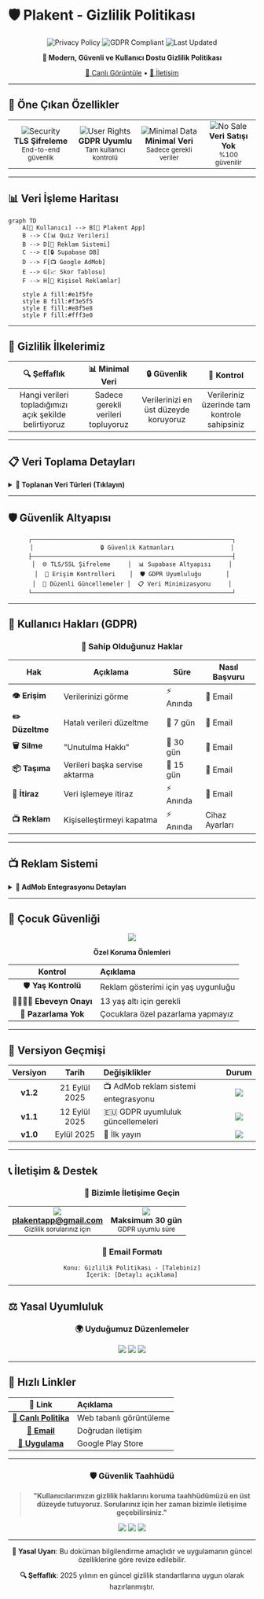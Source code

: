# 🛡️ Plakent - Gizlilik Politikası

<div align="center">

![Privacy Policy](https://img.shields.io/badge/Privacy-Policy-blue?style=for-the-badge&logo=shield&logoColor=white)
![GDPR Compliant](https://img.shields.io/badge/GDPR-Compliant-green?style=for-the-badge&logo=european-union&logoColor=white)
![Last Updated](https://img.shields.io/badge/Last%20Updated-Sep%2021%2C%202025-orange?style=for-the-badge&logo=calendar&logoColor=white)

**🎯 Modern, Güvenli ve Kullanıcı Dostu Gizlilik Politikası**

[📖 Canlı Görüntüle](https://muharremosmantopakkaya.github.io/PlakentPrivacy/policy.html) • [📧 İletişim](mailto:plakentapp@gmail.com) 

</div>

---

## 🌟 Öne Çıkan Özellikler

<table>
<tr>
<td align="center">
<img src="https://img.shields.io/badge/🔒-Güvenlik-success?style=flat-square" alt="Security"/>
<br/>
<strong>TLS Şifreleme</strong>
<br/>
<small>End-to-end güvenlik</small>
</td>
<td align="center">
<img src="https://img.shields.io/badge/👤-Kullanıcı_Hakları-blue?style=flat-square" alt="User Rights"/>
<br/>
<strong>GDPR Uyumlu</strong>
<br/>
<small>Tam kullanıcı kontrolü</small>
</td>
<td align="center">
<img src="https://img.shields.io/badge/🎯-Minimal_Veri-orange?style=flat-square" alt="Minimal Data"/>
<br/>
<strong>Minimal Veri</strong>
<br/>
<small>Sadece gerekli veriler</small>
</td>
<td align="center">
<img src="https://img.shields.io/badge/🚫-Satış_Yok-red?style=flat-square" alt="No Sale"/>
<br/>
<strong>Veri Satışı Yok</strong>
<br/>
<small>%100 güvenilir</small>
</td>
</tr>
</table>

---

## 📊 Veri İşleme Haritası

```mermaid
graph TD
    A[👤 Kullanıcı] --> B[📱 Plakent App]
    B --> C[📊 Quiz Verileri]
    B --> D[🎯 Reklam Sistemi]
    C --> E[🔒 Supabase DB]
    D --> F[📺 Google AdMob]
    E --> G[📈 Skor Tablosu]
    F --> H[🎪 Kişisel Reklamlar]
    
    style A fill:#e1f5fe
    style B fill:#f3e5f5
    style E fill:#e8f5e8
    style F fill:#fff3e0
```

---

## 🎯 Gizlilik İlkelerimiz

<div align="center">

| 🔍 **Şeffaflık** | 📊 **Minimal Veri** | 🔒 **Güvenlik** | 👑 **Kontrol** |
|:---:|:---:|:---:|:---:|
| Hangi verileri topladığımızı açık şekilde belirtiyoruz | Sadece gerekli verileri topluyoruz | Verilerinizi en üst düzeyde koruyoruz | Verileriniz üzerinde tam kontrole sahipsiniz |

</div>

---

## 📋 Veri Toplama Detayları

<details>
<summary><strong>🔽 Toplanan Veri Türleri (Tıklayın)</strong></summary>

### 📊 Veri Kategorileri

| Veri Türü | Açıklama | Zorunluluk | Saklama Süresi |
|-----------|----------|------------|----------------|
| **👤 Kullanıcı Adı** | Skor tablosu için | <img src="https://img.shields.io/badge/İsteğe_Bağlı-blue?style=flat-square"/> | Kullanıcı isteğine kadar |
| **🎯 Quiz Verileri** | Doğru/yanlış cevaplar, skorlar | <img src="https://img.shields.io/badge/Gerekli-red?style=flat-square"/> | Aktif kullanım süresince |
| **📈 İlerleme** | Başarı oranları ve seviye bilgileri | <img src="https://img.shields.io/badge/Gerekli-red?style=flat-square"/> | Aktif kullanım süresince |
| **📺 Reklam Verileri** | AdMob reklam kimliği, etkileşimler | <img src="https://img.shields.io/badge/Reklam_İçin-orange?style=flat-square"/> | Google AdMob politikası |
| **📱 Cihaz Verileri** | Reklam kişiselleştirmesi için | <img src="https://img.shields.io/badge/Reklam_İçin-orange?style=flat-square"/> | Google AdMob politikası |

</details>

---

## 🛡️ Güvenlik Altyapısı

<div align="center">

```
┌─────────────────────────────────────────────────────────┐
│                   🔒 Güvenlik Katmanları                │
├─────────────────────────────────────────────────────────┤
│  🌐 TLS/SSL Şifreleme     │  📊 Supabase Altyapısı     │
│  🔐 Erişim Kontrolleri    │  🛡️ GDPR Uyumluluğu       │
│  🔄 Düzenli Güncellemeler │  📋 Veri Minimizasyonu     │
└─────────────────────────────────────────────────────────┘
```

</div>

---

## 👤 Kullanıcı Hakları (GDPR)

<div align="center">

### 🎯 Sahip Olduğunuz Haklar

</div>

| Hak | Açıklama | Süre | Nasıl Başvuru |
|-----|----------|------|---------------|
| **👁️ Erişim** | Verilerinizi görme | ⚡ Anında | 📧 Email |
| **✏️ Düzeltme** | Hatalı verileri düzeltme | 📅 7 gün | 📧 Email |
| **🗑️ Silme** | "Unutulma Hakkı" | 📅 30 gün | 📧 Email |
| **📦 Taşıma** | Verileri başka servise aktarma | 📅 15 gün | 📧 Email |
| **🚫 İtiraz** | Veri işlemeye itiraz | ⚡ Anında | 📧 Email |
| **📺 Reklam** | Kişiselleştirmeyi kapatma | ⚡ Anında | Cihaz Ayarları |

---

## 📺 Reklam Sistemi

<details>
<summary><strong>🔽 AdMob Entegrasyonu Detayları</strong></summary>

### 🎪 Reklam Türleri

<div align="center">

| Reklam Türü | Gösterim Zamanı | Kişiselleştirme | Kontrol |
|:---:|:---:|:---:|:---:|
| **🎬 Geçiş Reklamları** | Quiz bitişlerinde | ✅ Var | 🎛️ Ayarlardan |
| **💖 Can Kazanma** | Kullanıcı isteğiyle | ✅ Var | 🎛️ Ayarlardan |
| **🎯 Banner Reklamlar** | Oyun içi | ✅ Var | 🎛️ Ayarlardan |

</div>

### 🔧 Reklam Kontrolü

```bash
📱 Cihaz Ayarları > Gizlilik > Reklamlar > Kişiselleştirilmiş Reklamları Devre Dışı Bırak
```

</details>

---

## 👶 Çocuk Güvenliği

<div align="center">

<img src="https://img.shields.io/badge/👶-13_Yaş_Altı-important?style=for-the-badge&logo=baby&logoColor=white"/>

**Özel Koruma Önlemleri**

| Kontrol | Açıklama |
|:---:|:---|
| 🛡️ **Yaş Kontrolü** | Reklam gösterimi için yaş uygunluğu |
| 👨‍👩‍👧‍👦 **Ebeveyn Onayı** | 13 yaş altı için gerekli |
| 🚫 **Pazarlama Yok** | Çocuklara özel pazarlama yapmayız |

</div>

---

## 🔄 Versiyon Geçmişi

<div align="center">

| Versiyon | Tarih | Değişiklikler | Durum |
|:---:|:---:|:---|:---:|
| **v1.2** | 21 Eylül 2025 | 📺 AdMob reklam sistemi entegrasyonu | <img src="https://img.shields.io/badge/Aktif-success?style=flat-square"/> |
| **v1.1** | 12 Eylül 2025 | 🇪🇺 GDPR uyumluluk güncellemeleri | <img src="https://img.shields.io/badge/Tamamlandı-blue?style=flat-square"/> |
| **v1.0** | Eylül 2025 | 🚀 İlk yayın | <img src="https://img.shields.io/badge/Tamamlandı-blue?style=flat-square"/> |

</div>

---

## 📞 İletişim & Destek

<div align="center">

### 🎯 Bizimle İletişime Geçin

<table>
<tr>
<td align="center">
<img src="https://img.shields.io/badge/📧-Email-blue?style=for-the-badge&logo=gmail&logoColor=white"/>
<br/>
<a href="mailto:plakentapp@gmail.com"><strong>plakentapp@gmail.com</strong></a>
<br/>
<small>Gizlilik sorularınız için</small>
</td>
<td align="center">
<img src="https://img.shields.io/badge/⏰-Yanıt_Süresi-green?style=for-the-badge&logo=clock&logoColor=white"/>
<br/>
<strong>Maksimum 30 gün</strong>
<br/>
<small>GDPR uyumlu süre</small>
</td>
</tr>
</table>

### 📝 Email Formatı

```
Konu: Gizlilik Politikası - [Talebiniz]
İçerik: [Detaylı açıklama]
```

</div>

---

## ⚖️ Yasal Uyumluluk

<div align="center">

### 🌍 Uyduğumuz Düzenlemeler

<img src="https://img.shields.io/badge/🇪🇺-GDPR-blue?style=for-the-badge&logo=european-union&logoColor=white"/>
<img src="https://img.shields.io/badge/🇹🇷-KVKK-red?style=for-the-badge&logo=turkey&logoColor=white"/>
<img src="https://img.shields.io/badge/📱-App_Stores-purple?style=for-the-badge&logo=mobile&logoColor=white"/>

</div>

---

## 🚀 Hızlı Linkler

<div align="center">

| 🔗 Link | Açıklama |
|:---:|:---|
| [📖 **Canlı Politika**](https://muharremosmantopakkaya.github.io/PlakentPrivacy/policy.html) | Web tabanlı görüntüleme |
| [📧 **Email**](mailto:plakentapp@gmail.com) | Doğrudan iletişim |
| [📱 **Uygulama**](https://play.google.com/store/apps/details?id=com.plakent.app) | Google Play Store |

</div>

---

<div align="center">

### 🛡️ Güvenlik Taahhüdü

> **"Kullanıcılarımızın gizlilik haklarını koruma taahhüdümüzü en üst düzeyde tutuyoruz. Sorularınız için her zaman bizimle iletişime geçebilirsiniz."**

<img src="https://img.shields.io/badge/Made_with-❤️-red?style=for-the-badge"/>
<img src="https://img.shields.io/badge/Privacy-First-blue?style=for-the-badge"/>
<img src="https://img.shields.io/badge/User-Focused-green?style=for-the-badge"/>

---

**📝 Yasal Uyarı**: Bu doküman bilgilendirme amaçlıdır ve uygulamanın güncel özelliklerine göre revize edilebilir.

**🔍 Şeffaflık**: 2025 yılının en güncel gizlilik standartlarına uygun olarak hazırlanmıştır.

</div>
